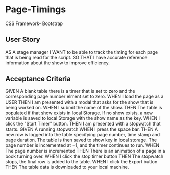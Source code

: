 # Page-Timings
CSS Framework- Bootstrap

## User Story

AS A stage manager
I WANT to be able to track the timing for each page that is being read for the script. 
SO THAT I have accurate reference information about the show to improve efficiency.

## Acceptance Criteria

GIVEN A blank table there is a timer that is set to zero and the corresponding page number elment set to zero.
WHEN I load the page as a USER 
THEN I am presented with a modal that asks for the show that is being worked on.
WHEN I submit the name of the show.
THEN The table is populated if that show exists in local Storage. If no show exists,  a new variable is saved to local Storage with the show name as the key.
WHEN I click the "Start Timer" button.
THEN I am presented with a stopwatch that starts.
GIVEN A running stopwatch
WHEN I press the space bar.
THEN A new row is logged into the table specifying page number, time stamp and page duration. The table is then saved to show key in local storage. The page number is incremented at +1, and the timer continues to run. 
WHEN The page number is incremented
THEN There is an animation of a page in a book turning over. 
WHEN I click the stop timer button
THEN The stopwatch stops, the final row is added to the table. 
WHEN I click the Export button
THEN The table data is downloaded to your local machine. 



